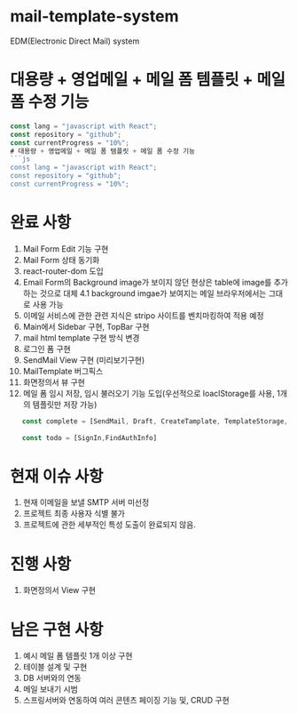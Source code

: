 # mail-template-system

EDM(Electronic Direct Mail) system

# 대용량 + 영업메일 + 메일 폼 템플릿 + 메일 폼 수정 기능

````js
const lang = "javascript with React";
const repository = "github";
const currentProgress = "10%";
# 대용량 + 영업메일 + 메일 폼 템플릿 + 메일 폼 수정 기능
```js
const lang = "javascript with React";
const repository = "github";
const currentProgress = "10%";
````

# 완료 사항
1. Mail Form Edit 기능 구현
2. Mail Form 상태 동기화
3. react-router-dom 도입
4. Email Form의 Background image가 보이지 않던 현상은 table에 image를 추가하는 것으로 대체
   4.1 background imgae가 보여지는 메일 브라우저에서는 그대로 사용 가능
5. 이메일 서비스에 관한 관련 지식은 stripo 사이트를 벤치마킹하여 적용 예정
6. Main에서 Sidebar 구현, TopBar 구현
7. mail html template 구현 방식 변경
8. 로그인 폼 구현
9. SendMail View 구현 (미리보기구현)
10. MailTemplate 버그픽스
11. 화면정의서 뷰 구현
12. 메일 폼 임시 저장, 임시 불러오기 기능 도입(우선적으로 loaclStorage를 사용, 1개의 템플릿만 저장 가능)
```js
   const complete = [SendMail, Draft, CreateTamplate, TemplateStorage, ManageGroup, ManageAddressbook, SendItems, Notification, QuestionAndAnswer];
   
   const todo = [SignIn,FindAuthInfo]
```

# 현재 이슈 사항
1. 현재 이메일을 보낼 SMTP 서버 미선정
2. 프로젝트 최종 사용자 식별 불가
3. 프로젝트에 관한 세부적인 특성 도출이 완료되지 않음.

# 진행 사항
1. 화면정의서 View 구현

# 남은 구현 사항
1. 예시 메일 폼 템플릿 1개 이상 구현
2. 테이블 설계 및 구현
3. DB 서버와의 연동
4. 메일 보내기 시범
5. 스프링서버와 연동하여 여러 콘텐츠 페이징 기능 및, CRUD 구현

